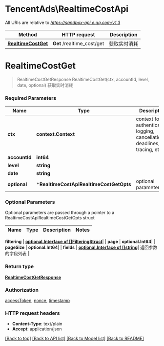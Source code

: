 # TencentAds\RealtimeCostApi

All URIs are relative to *https://sandbox-api.e.qq.com/v1.3*

Method | HTTP request | Description
------------- | ------------- | -------------
[**RealtimeCostGet**](RealtimeCostApi.md#RealtimeCostGet) | **Get** /realtime_cost/get | 获取实时消耗


# **RealtimeCostGet**
> RealtimeCostGetResponse RealtimeCostGet(ctx, accountId, level, date, optional)
获取实时消耗

### Required Parameters

Name | Type | Description  | Notes
------------- | ------------- | ------------- | -------------
 **ctx** | **context.Context** | context for authentication, logging, cancellation, deadlines, tracing, etc.
  **accountId** | **int64**|  | 
  **level** | **string**|  | 
  **date** | **string**|  | 
 **optional** | ***RealtimeCostApiRealtimeCostGetOpts** | optional parameters | nil if no parameters

### Optional Parameters
Optional parameters are passed through a pointer to a RealtimeCostApiRealtimeCostGetOpts struct

Name | Type | Description  | Notes
------------- | ------------- | ------------- | -------------



 **filtering** | [**optional.Interface of []FilteringStruct**](FilteringStruct.md)|  | 
 **page** | **optional.Int64**|  | 
 **pageSize** | **optional.Int64**|  | 
 **fields** | [**optional.Interface of []string**](string.md)| 返回参数的字段列表 | 

### Return type

[**RealtimeCostGetResponse**](RealtimeCostGetResponse.md)

### Authorization

[accessToken](../README.md#accessToken), [nonce](../README.md#nonce), [timestamp](../README.md#timestamp)

### HTTP request headers

 - **Content-Type**: text/plain
 - **Accept**: application/json

[[Back to top]](#) [[Back to API list]](../README.md#documentation-for-api-endpoints) [[Back to Model list]](../README.md#documentation-for-models) [[Back to README]](../README.md)

